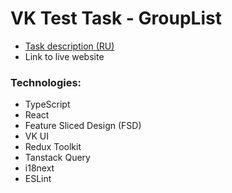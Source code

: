 # VK Test Task - GroupList

- [Task description (RU)](./TASK.md)
- Link to live website

### Technologies:

- TypeScript
- React
- Feature Sliced Design (FSD)
- VK UI
- Redux Toolkit
- Tanstack Query
- i18next
- ESLint
